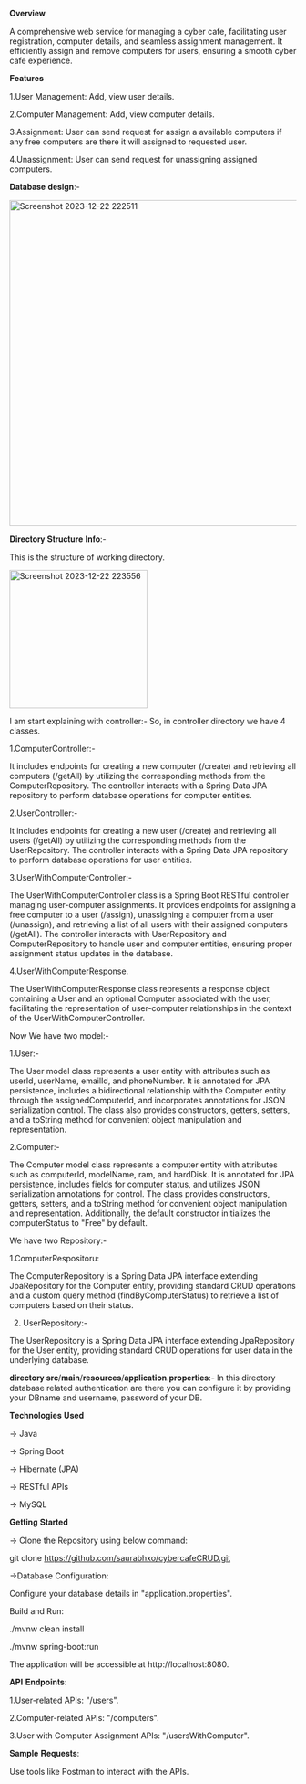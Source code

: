 𝐎𝐯𝐞𝐫𝐯𝐢𝐞𝐰

A comprehensive web service for managing a cyber cafe, facilitating user registration, computer details, and seamless assignment management. It efficiently assign and remove computers for users, ensuring a smooth cyber cafe experience.

𝐅𝐞𝐚𝐭𝐮𝐫𝐞𝐬


1.User Management: Add, view user details.

2.Computer Management: Add, view computer details.

3.Assignment: User can send request for assign a available computers if any free computers are there it will assigned to requested user.

4.Unassignment: User can send request for unassigning assigned computers.

𝐃𝐚𝐭𝐚𝐛𝐚𝐬𝐞 𝐝𝐞𝐬𝐢𝐠𝐧:-

<img width="571" alt="Screenshot 2023-12-22 222511" src="https://github.com/saurabhxo/cybercafeCRUD/assets/56174993/66e9e473-2bf4-44d7-8c14-ceeac74c9256">


𝐃𝐢𝐫𝐞𝐜𝐭𝐨𝐫𝐲 𝐒𝐭𝐫𝐮𝐜𝐭𝐮𝐫𝐞 𝐈𝐧𝐟𝐨:-

This is the structure of working directory.

<img width="242" alt="Screenshot 2023-12-22 223556" src="https://github.com/saurabhxo/cybercafeCRUD/assets/56174993/0ef08421-01a6-4412-a87e-1ade8d6eaf1f">

I am start explaining with controller:-
So, in controller directory we have 4 classes.

1.ComputerController:-

It includes endpoints for creating a new computer (/create) and retrieving all computers (/getAll) by utilizing the corresponding methods from the ComputerRepository. The controller interacts with a Spring Data JPA repository to perform database operations for computer entities.

2.UserController:-

It includes endpoints for creating a new user (/create) and retrieving all users (/getAll) by utilizing the corresponding methods from the UserRepository. The controller interacts with a Spring Data JPA repository to perform database operations for user entities.

3.UserWithComputerController:-

The UserWithComputerController class is a Spring Boot RESTful controller managing user-computer assignments. It provides endpoints for assigning a free computer to a user (/assign), unassigning a computer from a user (/unassign), and retrieving a list of all users with their assigned computers (/getAll). The controller interacts with UserRepository and ComputerRepository to handle user and computer entities, ensuring proper assignment status updates in the database.

4.UserWithComputerResponse.

The UserWithComputerResponse class represents a response object containing a User and an optional Computer associated with the user, facilitating the representation of user-computer relationships in the context of the UserWithComputerController.

Now We have two model:-

1.User:-

The User model class represents a user entity with attributes such as userId, userName, emailId, and phoneNumber. It is annotated for JPA persistence, includes a bidirectional relationship with the Computer entity through the assignedComputerId, and incorporates annotations for JSON serialization control. The class also provides constructors, getters, setters, and a toString method for convenient object manipulation and representation.

2.Computer:-

The Computer model class represents a computer entity with attributes such as computerId, modelName, ram, and hardDisk. It is annotated for JPA persistence, includes fields for computer status, and utilizes JSON serialization annotations for control. The class provides constructors, getters, setters, and a toString method for convenient object manipulation and representation. Additionally, the default constructor initializes the computerStatus to "Free" by default.

We have two Repository:-

1.ComputerRespositoru:

The ComputerRepository is a Spring Data JPA interface extending JpaRepository for the Computer entity, providing standard CRUD operations and a custom query method (findByComputerStatus) to retrieve a list of computers based on their status.

2. UserRepository:-

The UserRepository is a Spring Data JPA interface extending JpaRepository for the User entity, providing standard CRUD operations for user data in the underlying database.

𝐝𝐢𝐫𝐞𝐜𝐭𝐨𝐫𝐲 𝐬𝐫𝐜/𝐦𝐚𝐢𝐧/𝐫𝐞𝐬𝐨𝐮𝐫𝐜𝐞𝐬/𝐚𝐩𝐩𝐥𝐢𝐜𝐚𝐭𝐢𝐨𝐧.𝐩𝐫𝐨𝐩𝐞𝐫𝐭𝐢𝐞𝐬:-
In this directory database related authentication are there you can configure it by providing your DBname and username, password of your DB.

𝐓𝐞𝐜𝐡𝐧𝐨𝐥𝐨𝐠𝐢𝐞𝐬 𝐔𝐬𝐞𝐝

-> Java

-> Spring Boot

-> Hibernate (JPA)

-> RESTful APIs

-> MySQL

𝐆𝐞𝐭𝐭𝐢𝐧𝐠 𝐒𝐭𝐚𝐫𝐭𝐞𝐝

-> Clone the Repository using below command:

git clone https://github.com/saurabhxo/cybercafeCRUD.git

->Database Configuration:

Configure your database details in "application.properties".

Build and Run:

./mvnw clean install

./mvnw spring-boot:run


The application will be accessible at http://localhost:8080.


𝐀𝐏𝐈 𝐄𝐧𝐝𝐩𝐨𝐢𝐧𝐭𝐬:

1.User-related APIs: "/users".

2.Computer-related APIs: "/computers".

3.User with Computer Assignment APIs: "/usersWithComputer".

𝐒𝐚𝐦𝐩𝐥𝐞 𝐑𝐞𝐪𝐮𝐞𝐬𝐭𝐬:

Use tools like Postman to interact with the APIs.

